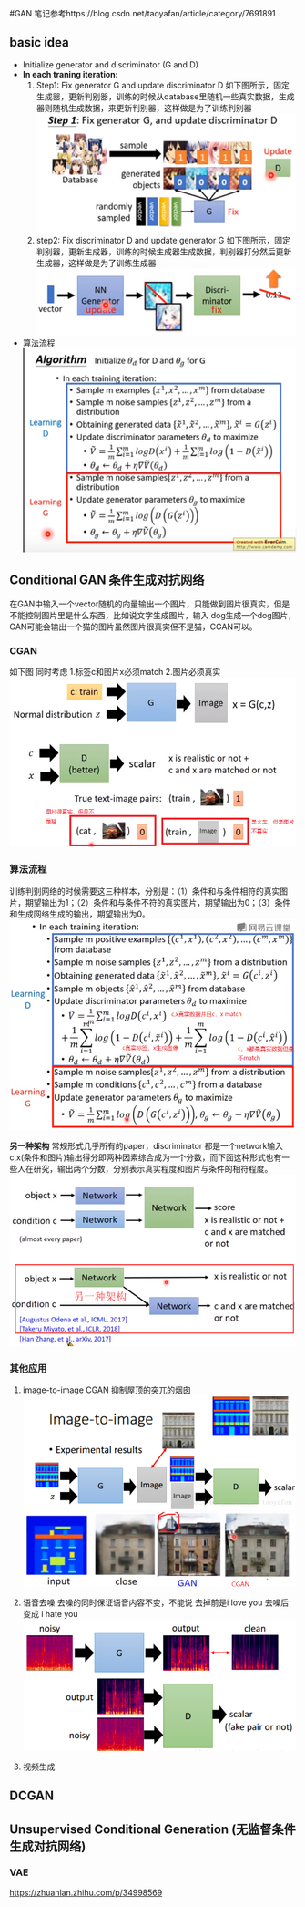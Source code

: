#GAN
笔记参考https://blog.csdn.net/taoyafan/article/category/7691891
## basic idea
* Initialize generator and discriminator (G and D)
* **In each traning iteration:**
    1. Step1: Fix generator G and update discriminator D
    如下图所示，固定生成器，更新判别器，训练的时候从database里随机一些真实数据，生成器则随机生成数据，来更新判别器，这样做是为了训练判别器
    ![](imgs/GAN1.png)
    2. step2: Fix discriminator D and update generator G
    如下图所示，固定判别器，更新生成器，训练的时候生成器生成数据，判别器打分然后更新生成器，这样做是为了训练生成器
    ![](imgs/GAN2.png)
* 算法流程
  ![](imgs/GAN3.png)

## Conditional GAN 条件生成对抗网络
在GAN中输入一个vector随机的向量输出一个图片，只能做到图片很真实，但是不能控制图片里是什么东西，比如说文字生成图片，输入 dog生成一个dog图片，GAN可能会输出一个猫的图片虽然图片很真实但不是猫，CGAN可以。

### CGAN
如下图 同时考虑 1.标签c和图片x必须match 2.图片必须真实
![](imgs/CGAN1.png)

### 算法流程
训练判别网络的时候需要这三种样本，分别是：（1）条件和与条件相符的真实图片，期望输出为1；（2）条件和与条件不符的真实图片，期望输出为0；（3）条件和生成网络生成的输出，期望输出为0。
![](imgs/CGAN2.png)

**另一种架构**
常规形式几乎所有的paper，discriminator 都是一个network输入c,x(条件和图片)输出得分即两种因素综合成为一个分数，而下面这种形式也有一些人在研究，输出两个分数，分别表示真实程度和图片与条件的相符程度。
![](imgs/CGAN3.png)



### 其他应用
1. image-to-image
CGAN 抑制屋顶的突兀的烟囱
![](imgs/image-to-image.png)
![](imgs/image-to-image2.png)



2. 语音去噪
去噪的同时保证语音内容不变，不能说 去掉前是i love you  去噪后变成 i hate you   
![](imgs/语音去噪.png)

3. 视频生成


## DCGAN

## Unsupervised Conditional Generation (无监督条件生成对抗网络)



### VAE
https://zhuanlan.zhihu.com/p/34998569